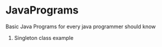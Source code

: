 # JavaPrograms
Basic Java Programs for every java programmer should know

1. Singleton class example 